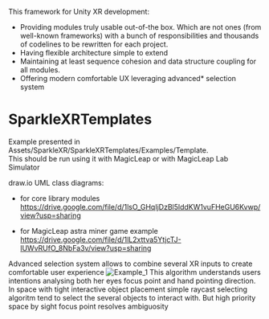 This framework for Unity XR development:
- Providing modules truly usable out-of-the box. Which are not ones (from well-known frameworks) with a bunch of responsibilities and thousands of codelines to be rewritten for each project.  
- Having flexible architecture simple to extend
- Maintaining at least sequence cohesion and data structure coupling for all modules.
- Offering modern comfortable UX leveraging advanced* selection system

# SparkleXRTemplates
Example presented in Assets/SparkleXR/SparkleXRTemplates/Examples/Template. 
<br />
This should be run using it with MagicLeap or with MagicLeap Lab Simulator

draw.io UML class diagrams:
- for core library modules
https://drive.google.com/file/d/1lsO_GHqIjDzBl5lddKW1vuFHeGU6Kvwp/view?usp=sharing

- for MagicLeap astra miner game example
https://drive.google.com/file/d/1lL2xttva5YtjcTJ-lUWvRUfO_8NbFa3v/view?usp=sharing

Advanced selection system allows to combine several XR inputs to create comfortable user experience
![Example_1](https://github.com/CapSparkle/SparkleXRTemplates/assets/25351821/0d6751a3-aa61-4a14-8cf8-75341888e058)
This algorithm understands users intentions analysing both her eyes focus point and hand pointing direction. In space with tight interactive object placement simple raycast selecting algoritm tend to select the several objects to interact with. But high priority space by sight focus point resolves ambiguosity
